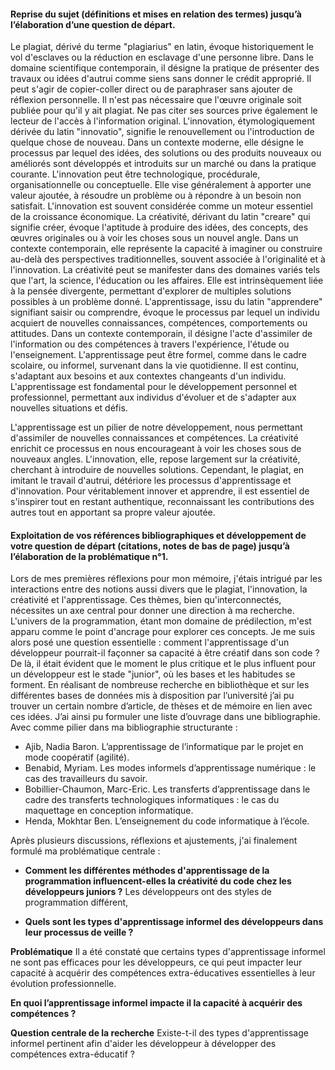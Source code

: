 #### Reprise du sujet (définitions et mises en relation des termes) jusqu’à l’élaboration d’une question de départ.

Le plagiat, dérivé du terme "plagiarius" en latin, évoque historiquement le vol d'esclaves ou la réduction en esclavage d'une personne libre. Dans le domaine scientifique contemporain, il désigne la pratique de présenter des travaux ou idées d'autrui comme siens sans donner le crédit approprié. Il peut s'agir de copier-coller direct ou de paraphraser sans ajouter de réflexion personnelle. Il n'est pas nécessaire que l'œuvre originale soit publiée pour qu'il y ait plagiat. Ne pas citer ses sources prive également le lecteur de l'accès à l'information original. L'innovation, étymologiquement dérivée du latin "innovatio", signifie le renouvellement ou l'introduction de quelque chose de nouveau. Dans un contexte moderne, elle désigne le processus par lequel des idées, des solutions ou des produits nouveaux ou améliorés sont développés et introduits sur un marché ou dans la pratique courante. L'innovation peut être technologique, procédurale, organisationnelle ou conceptuelle. Elle vise généralement à apporter une valeur ajoutée, à résoudre un problème ou à répondre à un besoin non satisfait. L'innovation est souvent considérée comme un moteur essentiel de la croissance économique. La créativité, dérivant du latin "creare" qui signifie créer, évoque l'aptitude à produire des idées, des concepts, des œuvres originales ou à voir les choses sous un nouvel angle. Dans un contexte contemporain, elle représente la capacité à imaginer ou construire au-delà des perspectives traditionnelles, souvent associée à l'originalité et à l'innovation. La créativité peut se manifester dans des domaines variés tels que l'art, la science, l'éducation ou les affaires. Elle est intrinsèquement liée à la pensée divergente, permettant d'explorer de multiples solutions possibles à un problème donné. L'apprentissage, issu du latin "apprendere" signifiant saisir ou comprendre, évoque le processus par lequel un individu acquiert de nouvelles connaissances, compétences, comportements ou attitudes. Dans un contexte contemporain, il désigne l'acte d'assimiler de l'information ou des compétences à travers l'expérience, l'étude ou l'enseignement. L'apprentissage peut être formel, comme dans le cadre scolaire, ou informel, survenant dans la vie quotidienne. Il est continu, s'adaptant aux besoins et aux contextes changeants d'un individu. L'apprentissage est fondamental pour le développement personnel et professionnel, permettant aux individus d'évoluer et de s'adapter aux nouvelles situations et défis.

L'apprentissage est un pilier de notre développement, nous permettant d'assimiler de nouvelles connaissances et compétences. La créativité enrichit ce processus en nous encourageant à voir les choses sous de nouveaux angles. L'innovation, elle, repose largement sur la créativité, cherchant à introduire de nouvelles solutions. Cependant, le plagiat, en imitant le travail d'autrui, détériore les processus d'apprentissage et d'innovation. Pour véritablement innover et apprendre, il est essentiel de s'inspirer tout en restant authentique, reconnaissant les contributions des autres tout en apportant sa propre valeur ajoutée.

#### Exploitation de vos références bibliographiques et développement de votre question de départ (citations, notes de bas de page) jusqu’à l’élaboration de la problématique n°1.

Lors de mes premières réflexions pour mon mémoire, j'étais intrigué par les interactions entre des notions aussi divers que le plagiat, l'innovation, la créativité et l'apprentissage. Ces thèmes, bien qu'interconnectés, nécessites un axe central pour donner une direction à ma recherche. L'univers de la programmation, étant mon domaine de prédilection, m'est apparu comme le point d'ancrage pour explorer ces concepts. Je me suis alors posé une question essentielle : comment l'apprentissage d'un développeur pourrait-il façonner sa capacité à être créatif dans son code ? De là, il était évident que le moment le plus critique et le plus influent pour un développeur est le stade "junior", où les bases et les habitudes se forment. En réalisant de nombreuse recherche en bibliothèque et sur les différentes bases de données mis à disposition par l’université j’ai pu trouver un certain nombre d’article, de thèses et de mémoire en lien avec ces idées. J’ai ainsi pu formuler une liste d’ouvrage dans une bibliographie. Avec comme pilier dans ma bibliographie structurante :

- Ajib, Nadia Baron. L’apprentissage de l’informatique par le projet en mode coopératif (agilité). 
- Benabid, Myriam. Les modes informels d’apprentissage numérique : le cas des travailleurs du savoir. 
- Bobillier-Chaumon, Marc-Eric. Les transferts d’apprentissage dans le cadre des transferts technologiques informatiques : le cas du maquettage en conception informatique. 
- Henda, Mokhtar Ben. L’enseignement du code informatique à l’école. 

Après plusieurs discussions, réflexions et ajustements, j'ai finalement formulé ma problématique centrale : 

- **Comment les différentes méthodes d'apprentissage de la programmation influencent-elles la créativité du code chez les développeurs juniors ?**
Les développeurs ont des styles de programmation différent, 


- **Quels sont les types d'apprentissage informel des développeurs dans leur processus de veille ?**

**Problématique**
Il a été constaté que certains types d'apprentissage informel ne sont pas efficaces pour les développeurs, ce qui peut impacter leur capacité à acquérir des compétences extra-éducatives essentielles à leur évolution professionnelle.

**En quoi l’apprentissage informel impacte il la capacité à acquérir des compétences ?**

**Question centrale de la recherche**
Existe-t-il des types d'apprentissage informel pertinent afin d'aider les développeur à développer des compétences extra-éducatif ?